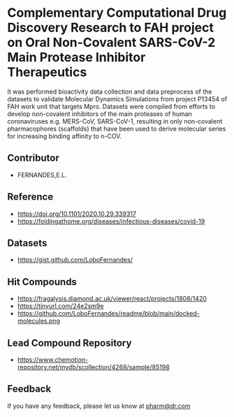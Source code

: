 
# Complementary Computational Drug Discovery Research to FAH project on Oral Non-Covalent SARS-CoV-2 Main Protease Inhibitor Therapeutics

It was performed bioactivity data collection and data preprocess 
of the datasets to validate Molecular Dynamics Simulations from project P13454 of FAH work unit that targets Mpro. Datasets were compiled from efforts to develop non-covalent inhibitors of the main proteases of human coronaviruses e.g. MERS-CoV, SARS-CoV-1, resulting in only non-covalent pharmacophores (scaffolds) that have been used to derive molecular series for increasing binding affinity to n-COV. 

## Contributor

- FERNANDES,E.L.


## Reference

 -  https://doi.org/10.1101/2020.10.29.339317
 -  https://foldingathome.org/diseases/infectious-diseases/covid-19
 
 
## Datasets
 -  https://gist.github.com/LoboFernandes/
 

## Hit Compounds
 -  https://fragalysis.diamond.ac.uk/viewer/react/projects/1808/1420
 -  https://tinyurl.com/24e2sm9e
 -  https://github.com/LoboFernandes/readme/blob/main/docked-molecules.png
 
 
## Lead Compound Repository
 -  https://www.chemotion-repository.net/mydb/scollection/4268/sample/85198 


## Feedback

If you have any feedback, please let us know at pharm@dr.com
